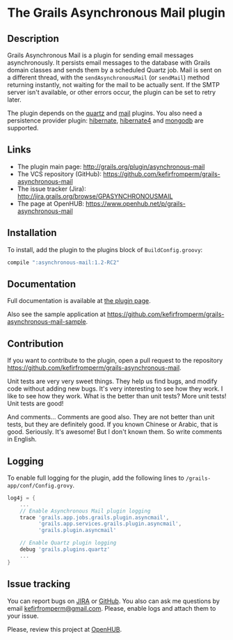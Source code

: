 The Grails Asynchronous Mail plugin
====================================

Description
-----------

Grails Asynchronous Mail is a plugin for sending email messages asynchronously. It persists email messages to the database
with Grails domain classes and sends them by a scheduled Quartz job. Mail is sent on a different thread, with the
`sendAsynchronousMail` (or `sendMail`) method returning instantly, not waiting for the mail to be actually sent. If the SMTP
server isn't available, or other errors occur, the plugin can be set to retry later.

The plugin depends on the [quartz](http://www.grails.org/plugin/quartz) and [mail](http://www.grails.org/plugin/mail)
plugins. You also need a persistence provider plugin: [hibernate](http://www.grails.org/plugin/hibernate),
[hibernate4](http://www.grails.org/plugin/hibernate4) and [mongodb](http://www.grails.org/plugin/mongodb) are supported.

Links
-----

* The plugin main page: <http://grails.org/plugin/asynchronous-mail>
* The VCS repository (GitHub): <https://github.com/kefirfromperm/grails-asynchronous-mail>
* The issue tracker (Jira): <http://jira.grails.org/browse/GPASYNCHRONOUSMAIL>
* The page at OpenHUB: <https://www.openhub.net/p/grails-asynchronous-mail>

Installation
------------

To install, add the plugin to the plugins block of `BuildConfig.groovy`:
```groovy
compile ":asynchronous-mail:1.2-RC2"
```

Documentation
-------------

Full documentation is available at [the plugin page](http://grails.org/plugin/asynchronous-mail).

Also see the sample application at <https://github.com/kefirfromperm/grails-asynchronous-mail-sample>.

Contribution
------------

If you want to contribute to the plugin, open a pull request to the repository
<https://github.com/kefirfromperm/grails-asynchronous-mail>.

Unit tests are very very sweet things. They help us find bugs, and modify code without adding new bugs. It's very interesting to
see how they work. I like to see how they work. What is the better than unit tests? More unit tests!
Unit tests are good!

And comments... Comments are good also. They are not better than unit tests, but they are definitely good. If you known
Chinese or Arabic, that is good. Seriously. It's awesome! But I don't known them. So write comments in English.

Logging
-------

To enable full logging for the plugin, add the following lines to `/grails-app/conf/Config.grovy`.
```groovy
log4j = {
    ...
    // Enable Asynchronous Mail plugin logging
    trace 'grails.app.jobs.grails.plugin.asyncmail',
          'grails.app.services.grails.plugin.asyncmail',
          'grails.plugin.asyncmail'

    // Enable Quartz plugin logging
    debug 'grails.plugins.quartz'
    ...
}
```

Issue tracking
--------------

You can report bugs on [JIRA](http://jira.grails.org/browse/GPASYNCHRONOUSMAIL) or
[GitHub](https://github.com/kefirfromperm/grails-asynchronous-mail/issues?state=open).
You also can ask me questions by email [kefirfromperm@gmail.com](mailto:kefirfromperm@gmail.com).
Please, enable logs and attach them to your issue.

Please, review this project at [OpenHUB](https://www.openhub.net/p/grails-asynchronous-mail).
